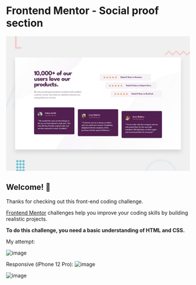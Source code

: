 # Frontend Mentor - Social proof section

![Design preview for the Social proof section coding challenge](./design/desktop-preview.jpg)

## Welcome! 👋

Thanks for checking out this front-end coding challenge.

[Frontend Mentor](https://www.frontendmentor.io) challenges help you improve your coding skills by building realistic projects.

**To do this challenge, you need a basic understanding of HTML and CSS.**

My attempt: 

![image](https://user-images.githubusercontent.com/49210338/213599596-8273409d-1107-46c0-89a8-7b590235090a.png)

Responsive (iPhone 12 Pro):
![image](https://user-images.githubusercontent.com/49210338/213599701-b56af9a2-8858-43f1-80a8-6a32b6c00ba4.png)

![image](https://user-images.githubusercontent.com/49210338/213599752-c7d16eac-267c-44b2-b02f-413186b8ce8a.png)


